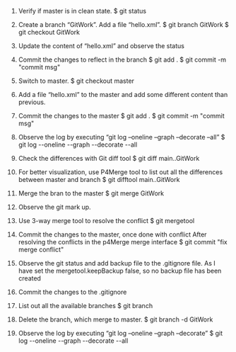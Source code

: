 1.	Verify if master is in clean state.
$ git status

2.	Create a branch “GitWork”. Add a file “hello.xml”.
$ git branch GitWork
$ git checkout GitWork

3.	Update the content of “hello.xml” and observe the status

4.	Commit the changes to reflect in the branch
$ git add .
$ git commit -m "commit msg"

5.	Switch to master.
$ git checkout master

6.	Add a file “hello.xml” to the master and add some different content than previous.

7.	Commit the changes to the master
$ git add .
$ git commit -m "commit msg"

8.	Observe the log by executing “git log –oneline –graph –decorate –all”
$ git log --oneline --graph --decorate --all

9.	Check the differences with Git diff tool
$ git diff main..GitWork

10.	For better visualization, use P4Merge tool to list out all the differences between master and branch
$ git difftool main..GitWork

11.	Merge the bran to the master
$ git merge GitWork

12.	Observe the git mark up.

13.	Use 3-way merge tool to resolve the conflict
$ git mergetool

14.	Commit the changes to the master, once done with conflict
After resolving the conflicts in the p4Merge merge interface
$ git commit "fix merge conflict"

15.	Observe the git status and add backup file to the .gitignore file.
As I have set the mergetool.keepBackup false, so no backup file has been created

16.	Commit the changes to the .gitignore

17.	List out all the available branches
$ git branch

18.	Delete the branch, which merge to master.
$ git branch -d GitWork

19.	Observe the log by executing “git log –oneline –graph –decorate”
$ git log --oneline --graph --decorate --all